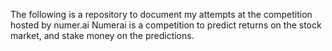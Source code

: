 The following is a repository to document my attempts at the competition hosted by numer.ai
Numerai is a competition to predict returns on the stock market, and stake money on the predictions.
